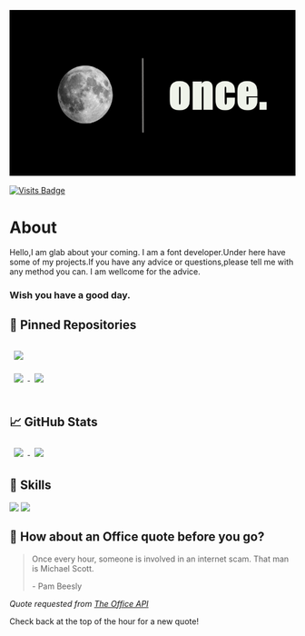 [![TIMMYLOPK's GitHub Banner](./assets/GitHubHeader.png)](https://lionceu.live)

[![Visits Badge](https://badges.pufler.dev/visits/TIMMLOPK/TIMMYLOPK-Web)](https://lionceu.live)

# About
Hello,I am glab about your coming. I am a font developer.Under here have some of my projects.If you have any advice or questions,please
tell me with any method you can. I am wellcome for the advice. 

### Wish you have a good day.

## 📌 Pinned Repositories

<a href="https://github.com/TIMMLOPK/once">
  <img align="center" style="margin:1rem 0.5rem" src="https://github-readme-stats.vercel.app/api/pin/?username=TIMMLOPK&repo=once&title_color=ffffff&text_color=c9cacc&icon_color=4AB197&bg_color=1A2B34" />
</a>

<br>

<a href="https://github.com/TIMMLOPK/TIMMYLOPK-Web">
  <img align="center" style="margin:0.5rem" src="https://github-readme-stats.vercel.app/api/pin/?username=TIMMLOPK&repo=TIMMYLOPK-Web&title_color=ffffff&text_color=c9cacc&icon_color=4AB197&bg_color=1A2B34" />
</a>

<a href="https://github.com/TIMMLOPK/Old-Web">
  <img align="center" style="margin:0.5rem" src="https://github-readme-stats.vercel.app/api/pin/?username=TIMMLOPK&repo=Old-Web&title_color=ffffff&text_color=c9cacc&icon_color=4AB197&bg_color=1A2B34" />
</a>

<br>
<br>

## &#x1f4c8; GitHub Stats


<a href="https://github.com/TIMMLOPK">
  <img align="center" style="margin:0.5rem" src="https://github-readme-stats.vercel.app/api/top-langs/?username=TIMMLOPK&hide=html,css&title_color=ffffff&text_color=c9cacc&icon_color=4AB197&bg_color=1A2B34" />
</a>

<a href="https://github.com/TIMMLOPK">
  <img align="center" style="margin:0.5rem" src="https://github-readme-stats.vercel.app/api?username=TIMMLOPK&show_icons=true&line_height=27&count_private=true&title_color=ffffff&text_color=c9cacc&icon_color=4AB097&bg_color=1A2B34"/>
</a>

## 💼 Skills

![](https://img.shields.io/badge/Code-React-informational?style=flat&logo=react&logoColor=white&color=4AB197)
![](https://img.shields.io/badge/Code-JavaScript-informational?style=flat&logo=JavaScript&logoColor=white&color=4AB197)


## 📣 How about an Office quote before you go?

> Once every hour, someone is involved in an internet scam. That man is Michael Scott.
>
> <p>- Pam Beesly</p>
_Quote requested from [The Office API](https://www.officeapi.dev/)_

Check back at the top of the hour for a new quote!
